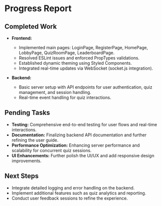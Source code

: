 # Progress Report

## Completed Work

- **Frontend:**
  - Implemented main pages: LoginPage, RegisterPage, HomePage, LobbyPage, QuizRoomPage, LeaderboardPage.
  - Resolved ESLint issues and enforced PropTypes validations.
  - Established dynamic theming using Styled Components.
  - Integrated real-time updates via WebSocket (socket.js integration).

- **Backend:**
  - Basic server setup with API endpoints for user authentication, quiz management, and session handling.
  - Real-time event handling for quiz interactions.

## Pending Tasks

- **Testing:** Comprehensive end-to-end testing for user flows and real-time interactions.
- **Documentation:** Finalizing backend API documentation and further refining the user guide.
- **Performance Optimization:** Enhancing server performance and scalability for concurrent quiz sessions.
- **UI Enhancements:** Further polish the UI/UX and add responsive design improvements.

## Next Steps

- Integrate detailed logging and error handling on the backend.
- Implement additional features such as quiz analytics and reporting.
- Conduct user feedback sessions to refine the experience.
